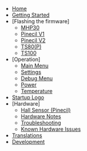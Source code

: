   - [Home](../Documentation/index.md)
  - [Getting Started](../Documentation/GettingStarted.md)
  - [Flashing the firmware]
      - [MHP30](../Documentation/Flashing/MHP30.md)
      - [Pinecil V1](../Documentation/Flashing/Pinecil%20V1.md)
      - [Pinecil V2](../Documentation/Flashing/Pinecil%20V2.md)
      - [TS80(P)](../Documentation/Flashing/TS80(P).md)
      - [TS100](../Documentation/Flashing/TS100.md)
  - [Operation]
      - [Main Menu](../Documentation/Menu.md)
      - [Settings](../Documentation/Settings.md)
      - [Debug Menu](../Documentation/DebugMenu.md)
      - [Power](../Documentation/Power.md)
      - [Temperature](../Documentation/Temperature.md)
  - [Startup Logo](../Documentation/Logo.md)
  - [Hardware]
      - [Hall Sensor (Pinecil)](../Documentation/HallSensor.md)
      - [Hardware Notes](../Documentation/Hardware.md)
      - [Troubleshooting](../Documentation/Troubleshooting.md)
      - [Known Hardware Issues](../Documentation/HardwareIssues.md)
  - [Translations](../Documentation/Translation.md)
  - [Development](../Documentation/Development.md)
